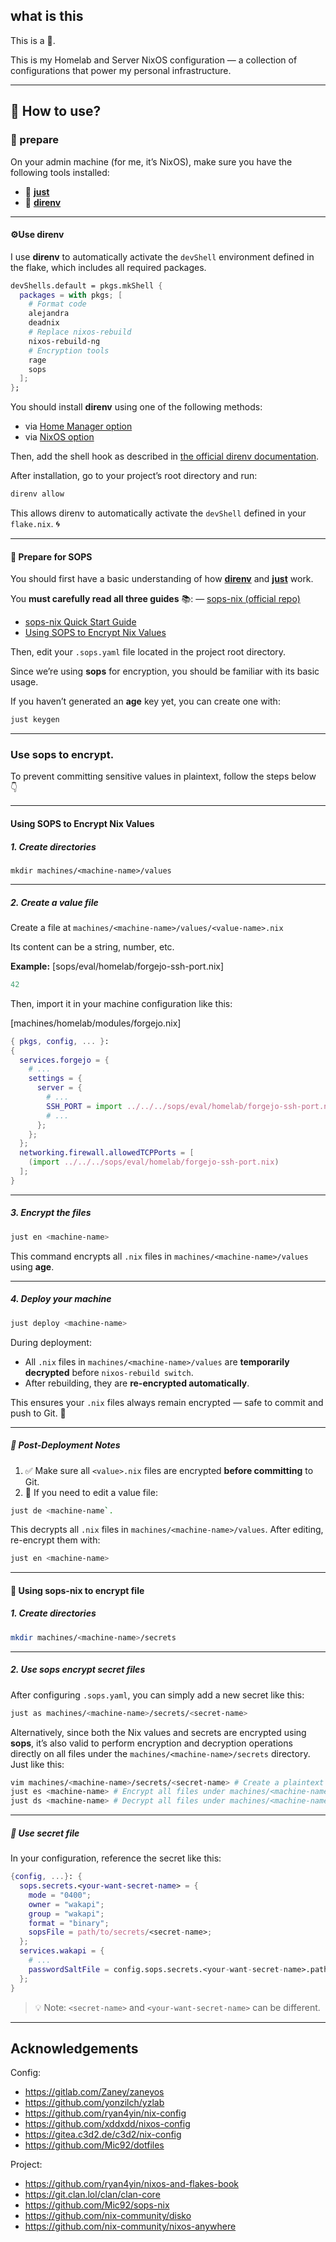 ## what is this

This is a 🧊.

This is my Homelab and Server NixOS configuration — a collection of configurations that power my personal infrastructure.

---

## 🚀 How to use?

### 🧩 prepare

On your admin machine (for me, it’s NixOS), make sure you have the following tools installed:
* 🧃 [**just**](https://github.com/casey/just)
* 🌱 [**direnv**](https://direnv.net/)

---

#### ⚙️Use direnv
I use **direnv** to automatically activate the `devShell` environment defined in the flake, which includes all required packages.

```nix
devShells.default = pkgs.mkShell {
  packages = with pkgs; [
    # Format code
    alejandra
    deadnix
	# Replace nixos-rebuild
    nixos-rebuild-ng
	# Encryption tools
    rage
    sops
  ];
};
```

You should install **direnv** using one of the following methods:
* via [Home Manager option](https://mynixos.com/home-manager/options/programs.direnv)
* via [NixOS option](https://mynixos.com/nixpkgs/options/programs.direnv)

Then, add the shell hook as described in [the official direnv documentation](https://direnv.net/docs/hook.html).

After installation, go to your project’s root directory and run:

```bash
direnv allow
```

This allows direnv to automatically activate the `devShell` defined in your `flake.nix`. 🌀

---

#### 🔐 Prepare for SOPS

You should first have a basic understanding of how [**direnv**](https://direnv.net/) and [**just**](https://github.com/casey/just) work.

You **must carefully read all three guides** 📚:
— [sops-nix (official repo)](https://github.com/Mic92/sops-nix)
- [sops-nix Quick Start Guide](https://blog.0pt.icu/posts/nixos-sops-nix-quick-start-guide/)
- [Using SOPS to Encrypt Nix Values](https://blog.0pt.icu/posts/nixos-using-sops-to-encrypt-nix-values/)

Then, edit your `.sops.yaml` file located in the project root directory.

Since we’re using **sops** for encryption, you should be familiar with its basic usage.

If you haven’t generated an **age** key yet, you can create one with:

```bash
just keygen
```

---

### Use sops to encrypt.

To prevent committing sensitive values in plaintext, follow the steps below 👇

---

#### Using SOPS to Encrypt Nix Values
##### 1. Create directories

```
mkdir machines/<machine-name>/values
```

---

##### 2. Create a value file

Create a file at
`machines/<machine-name>/values/<value-name>.nix`

Its content can be a string, number, etc.

**Example:**
[sops/eval/homelab/forgejo-ssh-port.nix]
```nix
42
```

Then, import it in your machine configuration like this:

[machines/homelab/modules/forgejo.nix]
```nix
{ pkgs, config, ... }:
{
  services.forgejo = {
    # ...
    settings = {
      server = {
        # ...
        SSH_PORT = import ../../../sops/eval/homelab/forgejo-ssh-port.nix;
        # ...
      };
    };
  };
  networking.firewall.allowedTCPPorts = [
    (import ../../../sops/eval/homelab/forgejo-ssh-port.nix)
  ];
}
```

---

##### 3. Encrypt the files

```bash
just en <machine-name>
```

This command encrypts all `.nix` files in `machines/<machine-name>/values` using **age**.

---

##### 4. Deploy your machine

```bash
just deploy <machine-name>
```

During deployment:

* All `.nix` files in `machines/<machine-name>/values` are **temporarily decrypted** before `nixos-rebuild switch`.
* After rebuilding, they are **re-encrypted automatically**.

This ensures your `.nix` files always remain encrypted — safe to commit and push to Git. 🔐

---

##### 🚨 Post-Deployment Notes

1. ✅ Make sure all `<value>.nix` files are encrypted **before committing** to Git.
2. 🧰 If you need to edit a value file:

```bash
just de <machine-name`.
```

This decrypts all `.nix` files in `machines/<machine-name>/values`.
After editing, re-encrypt them with:

```bash
just en <machine-name>
```

---

#### 🔑 Using sops-nix to encrypt file
##### 1. Create directories

```bash
mkdir machines/<machine-name>/secrets
```

---

##### 2. Use sops encrypt secret files

After configuring `.sops.yaml`, you can simply add a new secret like this:
```bash
just as machines/<machine-name>/secrets/<secret-name>
```

Alternatively, since both the Nix values and secrets are encrypted using **sops**, it’s also valid to perform encryption and decryption operations directly on all files under the `machines/<machine-name>/secrets` directory. Just like this:

```bash
vim machines/<machine-name>/secrets/<secret-name> # Create a plaintext file.
just es <machine-name> # Encrypt all files under machines/<machine-name>/secrets
just ds <machine-name> # Decrypt all files under machines/<machine-name>/secrets
```

---

##### 🧩 Use secret file

In your configuration, reference the secret like this:

```nix
{config, ...}: {
  sops.secrets.<your-want-secret-name> = {
    mode = "0400";
    owner = "wakapi";
    group = "wakapi";
    format = "binary";
    sopsFile = path/to/secrets/<secret-name>;
  };
  services.wakapi = {
    # ...
    passwordSaltFile = config.sops.secrets.<your-want-secret-name>.path;
  };
}
```

> 💡 Note: `<secret-name>` and `<your-want-secret-name>` can be different.

---

## Acknowledgements

Config:
- <https://gitlab.com/Zaney/zaneyos>
- <https://github.com/yonzilch/yzlab>
- <https://github.com/ryan4yin/nix-config>
- <https://github.com/xddxdd/nixos-config>
- <https://gitea.c3d2.de/c3d2/nix-config>
- <https://github.com/Mic92/dotfiles>

Project:
- <https://github.com/ryan4yin/nixos-and-flakes-book>
- <https://git.clan.lol/clan/clan-core>
- <https://github.com/Mic92/sops-nix>
- <https://github.com/nix-community/disko>
- <https://github.com/nix-community/nixos-anywhere>
